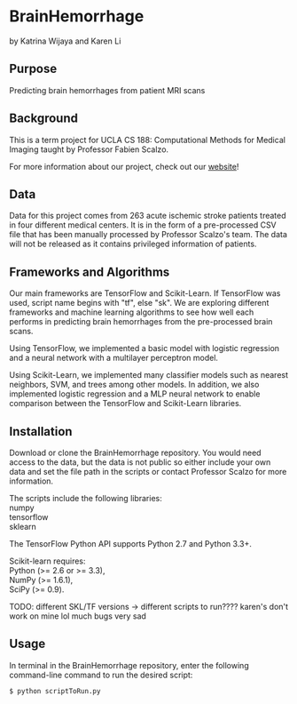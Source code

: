 # BrainHemorrhage
by Katrina Wijaya and Karen Li

## Purpose
Predicting brain hemorrhages from patient MRI scans

## Background
This is a term project for UCLA CS 188: Computational Methods for Medical Imaging taught by Professor Fabien Scalzo.

For more information about our project, check out our [website](https://predictingbrainhemorrhages.wordpress.com/)!

## Data
Data for this project comes from 263 acute ischemic stroke patients treated in four different medical centers. It is in the form of a pre-processed CSV file that has been manually processed by Professor Scalzo's team. The data will not be released as it contains privileged information of patients.

## Frameworks and Algorithms
Our main frameworks are TensorFlow and Scikit-Learn. If TensorFlow was used, script name begins with "tf", else "sk". We are exploring different frameworks and machine learning algorithms to see how well each performs in predicting brain hemorrhages from the pre-processed brain scans.

Using TensorFlow, we implemented a basic model with logistic regression and a neural network with a multilayer perceptron model.

Using Scikit-Learn, we implemented many classifier models such as nearest neighbors, SVM, and trees among other models. In addition, we also implemented logistic regression and a MLP neural network to enable comparison between the TensorFlow and Scikit-Learn libraries.

## Installation
Download or clone the BrainHemorrhage repository. You would need access to the data, but the data is not public so either include your own data and set the file path in the scripts or contact Professor Scalzo for more information.

The scripts include the following libraries:  
numpy  
tensorflow  
sklearn 

The TensorFlow Python API supports Python 2.7 and Python 3.3+.

Scikit-learn requires:  
Python (>= 2.6 or >= 3.3),  
NumPy (>= 1.6.1),  
SciPy (>= 0.9).  

TODO: different SKL/TF versions -> different scripts to run???? karen's don't work on mine lol much bugs very sad

## Usage

In terminal in the BrainHemorrhage repository, enter the following command-line command to run the desired script:

```
$ python scriptToRun.py
```
